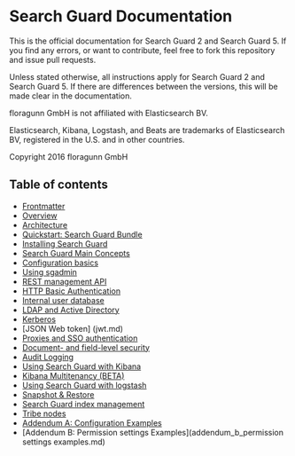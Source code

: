 <!---
Copryight 2016 floragunn GmbH
-->

# Search Guard Documentation

This is the official documentation for Search Guard 2 and Search Guard 5. If you find any errors, or want to contribute, feel free to fork this repository and issue pull requests.

Unless stated otherwise, all instructions apply for Search Guard 2 and Search Guard 5. If there are differences between the versions, this will be made clear in the documentation.

floragunn GmbH is not affiliated with Elasticsearch BV.

Elasticsearch, Kibana, Logstash, and Beats are trademarks of Elasticsearch BV, registered in the U.S. and in other countries.

Copyright 2016 floragunn GmbH

## Table of contents

* [Frontmatter](frontmatter.md)
* [Overview](overview.md)
* [Architecture](architecture.md)
* [Quickstart: Search Guard Bundle](quickstart.md)
* [Installing Search Guard](installation.md)
* [Search Guard Main Concepts](concepts.md)
* [Configuration basics](configuration.md)
* [Using sgadmin](sgadmin.md)
* [REST management API](managementapi.md)
* [HTTP Basic Authentication](httpbasic.md)
* [Internal user database](internalusers.md)
* [LDAP and Active Directory](ldap.md)
* [Kerberos](kerberos.md)
* [JSON Web token] (jwt.md)
* [Proxies and SSO authentication](proxy.md)
* [Document- and field-level security](dlsfls.md)
* [Audit Logging](auditlogging.md)
* [Using Search Guard with Kibana](kibana.md)
* [Kibana Multitenancy (BETA)](multitenancy.md)
* [Using Search Guard with logstash](logstash.md)
* [Snapshot & Restore](snapshots.md)
* [Search Guard index management](sgindex.md)
* [Tribe nodes](tribenodes.md)
* [Addendum A: Configuration Examples](addendum_a_configuration_examples.md)
* [Addendum B: Permission settings Examples](addendum_b_permission settings examples.md)